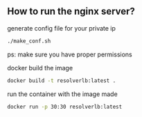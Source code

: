 ## How to run the nginx server?
generate config file for your private ip
```bash
./make_conf.sh
```
ps: make sure you have proper permissions

docker build the image
```bash
docker build -t resolverlb:latest .
```
run the container with the image made
```bash
docker run -p 30:30 resolverlb:latest
```